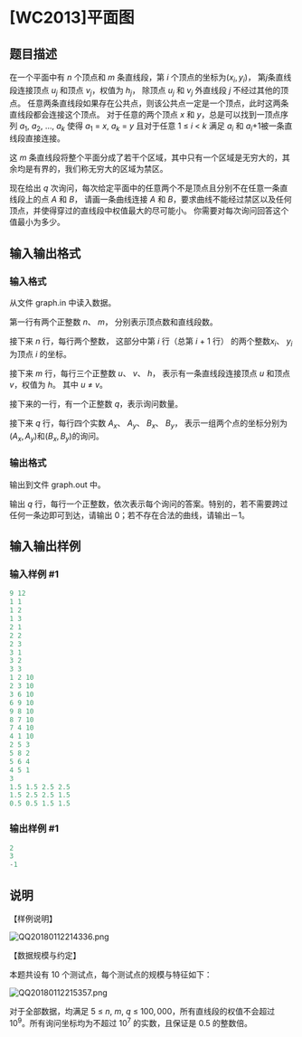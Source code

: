 # [WC2013]平面图

## 题目描述

在一个平面中有 $n$ 个顶点和 $m$ 条直线段，第 $i$ 个顶点的坐标为$(x_i, y_i)$， 第$j$条直线段连接顶点 $u_j$ 和顶点 $v_j$，权值为 $h_j$， 除顶点 $u_j$ 和 $v_j$ 外直线段 $j$ 不经过其他的顶点。 任意两条直线段如果存在公共点，则该公共点一定是一个顶点，此时这两条直线段都会连接这个顶点。 对于任意的两个顶点 $x$ 和 $y$，总是可以找到一顶点序列 $a_1$, $a_2$, …, $a_k$ 使得 $a_1$ = $x$, $a_k$ = $y$ 且对于任意 $1$ ≤ $i$ < $k$ 满足 $a_i$ 和 $a_i$+$1$被一条直线段直接连接。

这 $m$ 条直线段将整个平面分成了若干个区域，其中只有一个区域是无穷大的，其余均是有界的，我们称无穷大的区域为禁区。

现在给出 $q$ 次询问，每次给定平面中的任意两个不是顶点且分别不在任意一条直线段上的点 $A$ 和 $B$， 请画一条曲线连接 $A$ 和 $B$，要求曲线不能经过禁区以及任何顶点，并使得穿过的直线段中权值最大的尽可能小。 你需要对每次询问回答这个值最小为多少。

## 输入输出格式

### 输入格式

从文件 graph.in 中读入数据。

第一行有两个正整数 $n$、 $m$， 分别表示顶点数和直线段数。

接下来 $n$ 行，每行两个整数， 这部分中第 $i$ 行（总第 $i$ + $1$ 行） 的两个整数$x_i$、 $y_i$ 为顶点 $i$ 的坐标。

接下来 $m$ 行，每行三个正整数 $u$、 $v$、 $h$， 表示有一条直线段连接顶点 $u$ 和顶点 $v$，权值为 $h$。 其中 $u$ ≠ $v$。

接下来的一行，有一个正整数 $q$，表示询问数量。

接下来 $q$ 行，每行四个实数 $A_x$、 $A_y$、 $B_x$、 $B_y$， 表示一组两个点的坐标分别为$(A_x, A_y)$和$(B_x, B_y)$的询问。

### 输出格式

输出到文件 graph.out 中。

输出 $q$ 行，每行一个正整数，依次表示每个询问的答案。特别的，若不需要跨过任何一条边即可到达，请输出 $0$；若不存在合法的曲线，请输出－$1$。

## 输入输出样例

### 输入样例 #1

```cpp
9 12
1 1
1 2
1 3
2 1
2 2
2 3
3 1
3 2
3 3
1 2 10
2 3 10
3 6 10
6 9 10
9 8 10
8 7 10
7 4 10
4 1 10
2 5 3
5 8 2
5 6 4
4 5 1
3
1.5 1.5 2.5 2.5
1.5 2.5 2.5 1.5
0.5 0.5 1.5 1.5
```


### 输出样例 #1

```cpp
2
3
-1
```


## 说明

【样例说明】

![QQ20180112214336.png](https://www.z4a.net/images/2018/01/12/QQ20180112214336.png)

【数据规模与约定】

本题共设有 $10$ 个测试点，每个测试点的规模与特征如下：

![QQ20180112215357.png](https://www.z4a.net/images/2018/01/12/QQ20180112215357.png)

对于全部数据，均满足 $5$ ≤ $n$, $m$, $q$ ≤ $100,000$，所有直线段的权值不会超过 $10^9$。所有询问坐标均为不超过 $10^7$ 的实数，且保证是 $0.5$ 的整数倍。

